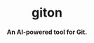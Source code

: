 <h1 align="center">giton</h1>
<div align="center">
 <strong>
    An AI-powered tool for Git.
 </strong>
</div>
<br/>
